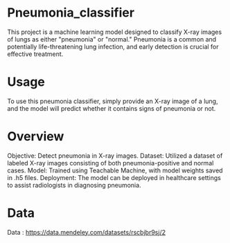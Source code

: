 # Pneumonia_classifier
This project is a machine learning model designed to classify X-ray images of lungs as either "pneumonia" or "normal." Pneumonia is a common and potentially life-threatening lung infection, and early detection is crucial for effective treatment.

# Usage
To use this pneumonia classifier, simply provide an X-ray image of a lung, and the model will predict whether it contains signs of pneumonia or not.

# Overview
Objective: Detect pneumonia in X-ray images.
Dataset: Utilized a dataset of labeled X-ray images consisting of both pneumonia-positive and normal cases.
Model: Trained using Teachable Machine, with model weights saved in .h5 files.
Deployment: The model can be deployed in healthcare settings to assist radiologists in diagnosing pneumonia.

# Data
Data : https://data.mendeley.com/datasets/rscbjbr9sj/2
